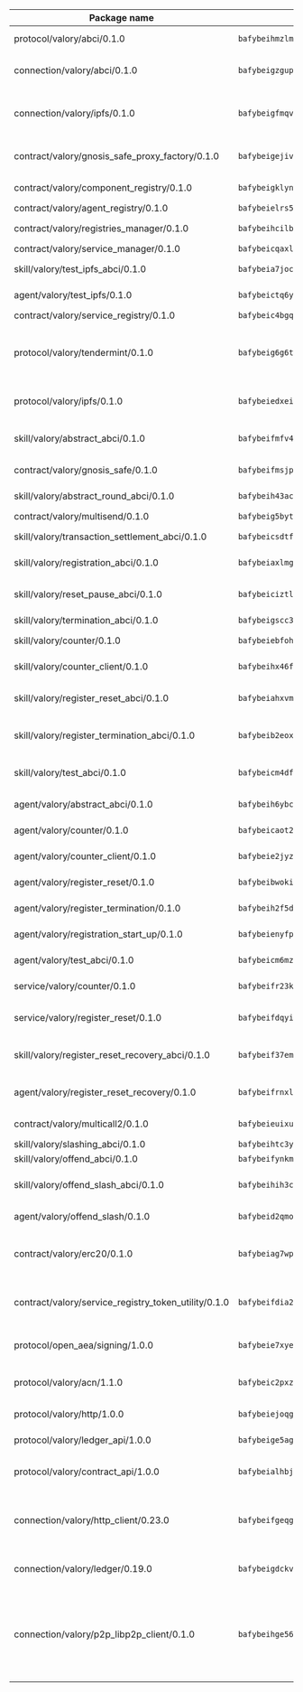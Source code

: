 | Package name                                                  | Package hash                                                  | Description                                                                                                                |
| ------------------------------------------------------------- | ------------------------------------------------------------- | -------------------------------------------------------------------------------------------------------------------------- |
| protocol/valory/abci/0.1.0                                    | `bafybeihmzlmmb4pdo3zkhg6ehuyaa4lhw7bfpclln2o2z7v3o6fcep26iu` | A protocol for ABCI requests and responses.                                                                                |
| connection/valory/abci/0.1.0                                  | `bafybeigzgupmh6kwwx4jbqkw7qri5vr6vz53xbi4uksulh6oiovdplmviu` | connection to wrap communication with an ABCI server.                                                                      |
| connection/valory/ipfs/0.1.0                                  | `bafybeigfmqvlzbp67fttccpl4hsu3zaztbxv6vd7ikzra2hfppfkalgpji` | A connection responsible for uploading and downloading files from IPFS.                                                    |
| contract/valory/gnosis_safe_proxy_factory/0.1.0               | `bafybeigejiv4fkksyjwmr6doo23kfpicfbktuwspbamasyvjusfdyjtrxy` | Gnosis Safe proxy factory (GnosisSafeProxyFactory) contract                                                                |
| contract/valory/component_registry/0.1.0                      | `bafybeigklynwl3mfav5yt5zdkrqe6rukv4ygdhpdusk66ojt4jj7tunxcy` | Component registry contract                                                                                                |
| contract/valory/agent_registry/0.1.0                          | `bafybeielrs5qih3r6qhnily6x4h4j4j6kux6eqr546homow4c5ljgfyljq` | Agent registry contract                                                                                                    |
| contract/valory/registries_manager/0.1.0                      | `bafybeihcilb27ekgoplmc43iog2zrus63fufql4rly2umbuj573nu3zpg4` | Registries Manager contract                                                                                                |
| contract/valory/service_manager/0.1.0                         | `bafybeicqaxlgnqwrv3uucb2wm36zrptg4p5kcuh44v6chqv5ius3z6x4yi` | Service Manager contract                                                                                                   |
| skill/valory/test_ipfs_abci/0.1.0                             | `bafybeia7jockb6grx3gpl54pe4johbwsktwyrie4llxtsruai5n4f3y73a` | IPFS e2e testing application.                                                                                              |
| agent/valory/test_ipfs/0.1.0                                  | `bafybeictq6yrfqksnqifzexnv6ud22a5lfprjlkwjggurhlxs2fskhpk6a` | Agent for testing the ABCI connection.                                                                                     |
| contract/valory/service_registry/0.1.0                        | `bafybeic4bgql6x5jotp43ddazybmyb7macifjzudavqll3547ayhawttpi` | Service Registry contract                                                                                                  |
| protocol/valory/tendermint/0.1.0                              | `bafybeig6g6twajlwssfbfp5rlnu5mwzuu5kgak5cs4fich7rlkx6whesnu` | A protocol for communication between two AEAs to share tendermint configuration details.                                   |
| protocol/valory/ipfs/0.1.0                                    | `bafybeiedxeismnx3k5ty4mvvhlqideixlhqmi5mtcki4lxqfa7uqh7p33u` | A protocol specification for IPFS requests and responses.                                                                  |
| skill/valory/abstract_abci/0.1.0                              | `bafybeifmfv4bgt5vzvgawlocksacqeadzg72zs4usvgjaf245hbbptpiki` | The abci skill provides a template of an ABCI application.                                                                 |
| contract/valory/gnosis_safe/0.1.0                             | `bafybeifmsjpgbifvk7y462rhfczvjvpigkdniavghhg5utza3hbnffioq4` | Gnosis Safe (GnosisSafeL2) contract                                                                                        |
| skill/valory/abstract_round_abci/0.1.0                        | `bafybeih43ac4vvg2y5et4c7btnpjn7gmkusb4fexwg6556h7saomlmw6na` | abstract round-based ABCI application                                                                                      |
| contract/valory/multisend/0.1.0                               | `bafybeig5byt5urg2d2bsecufxe5ql7f4mezg3mekfleeh32nmuusx66p4y` | MultiSend contract                                                                                                         |
| skill/valory/transaction_settlement_abci/0.1.0                | `bafybeicsdtfqudxiyykm4n4vjbinp7basmfjfldtenqrvsyiadkfmorvpu` | ABCI application for transaction settlement.                                                                               |
| skill/valory/registration_abci/0.1.0                          | `bafybeiaxlmg3gsfhulkm5f4bac4ukjsvzfy25q5iwlt3kg2oo4ybqf3poa` | ABCI application for common apps.                                                                                          |
| skill/valory/reset_pause_abci/0.1.0                           | `bafybeiciztldnojel7ehlz3zulirwyhgykhp23u6y5xgarr6hyurfcly3q` | ABCI application for resetting and pausing app executions.                                                                 |
| skill/valory/termination_abci/0.1.0                           | `bafybeigscc3jzchl2fyybphutudt7htp3ai44fepmsgp5uvstwd7vt4uk4` | Termination skill.                                                                                                         |
| skill/valory/counter/0.1.0                                    | `bafybeiebfoh53q4asxbed4rcs5l6o7lsyxr6g6wohmuthi5bwlomm2yt64` | The ABCI Counter application example.                                                                                      |
| skill/valory/counter_client/0.1.0                             | `bafybeihx46fr7vgqjxmymfah3hfmynzpzwe5fthi7mbc2cnev2gqgtngzy` | A client for the ABCI counter application.                                                                                 |
| skill/valory/register_reset_abci/0.1.0                        | `bafybeiahxvml3fw5szumzinlnbtlrxwogd5duksa462mdw7tdhzjo527ji` | ABCI application for dummy skill that registers and resets                                                                 |
| skill/valory/register_termination_abci/0.1.0                  | `bafybeib2eox7czmn3temm3qny7mhciumxqgkrlppjkq7ln3zzf7tadtwma` | ABCI application for dummy skill that registers and resets                                                                 |
| skill/valory/test_abci/0.1.0                                  | `bafybeicm4df2nq2csnu4mgnveoft5koocs7pipm4sedith5ckqglzomdri` | ABCI application for testing the ABCI connection.                                                                          |
| agent/valory/abstract_abci/0.1.0                              | `bafybeih6ybcd7epcvzb4tqs3xizekqaz3wlgecdfxa52lszefkj6rmsofu` | The abstract ABCI AEA - for testing purposes only.                                                                         |
| agent/valory/counter/0.1.0                                    | `bafybeicaot2q2rjwsrjcpozevr36mh3lvw67tcstjpyb4ig7hjozcmfwgu` | The ABCI Counter example as an AEA                                                                                         |
| agent/valory/counter_client/0.1.0                             | `bafybeie2jyzccqmfzuugjbovwsm44guxxmptppf7evjqijenosnyyu5efa` | The ABCI Counter example as an AEA                                                                                         |
| agent/valory/register_reset/0.1.0                             | `bafybeibwokil6iz2turildexcfirz67inawgsohsgex7mmasuvbmfuoizm` | Register reset to replicate Tendermint issue.                                                                              |
| agent/valory/register_termination/0.1.0                       | `bafybeih2f5d4g3j7r4q52p6wkaxvw2lpnzsfcs3cpr347avgyxjdxjlooa` | Register terminate to test the termination feature.                                                                        |
| agent/valory/registration_start_up/0.1.0                      | `bafybeienyfprhhizt6s6knylvp4nl4czg3mtj6xbhc5sz6obe4toukwyie` | Registration start-up ABCI example.                                                                                        |
| agent/valory/test_abci/0.1.0                                  | `bafybeicm6mznrbyv4oqwnfe74iupmhyew4dp4lf75b2gm3rvrx7u7ncdum` | Agent for testing the ABCI connection.                                                                                     |
| service/valory/counter/0.1.0                                  | `bafybeifr23kiw2i4qdxclcu7mxq2onrs2x6p733cn3vshu4335rjgfwrla` | A set of agents incrementing a counter                                                                                     |
| service/valory/register_reset/0.1.0                           | `bafybeifdqyiolucmrddrjvfmfloxiabk4rqdyapo6joidbaaa2gju7hdj4` | Test and debug tendermint reset mechanism.                                                                                 |
| skill/valory/register_reset_recovery_abci/0.1.0               | `bafybeif37emolxtkxtg2z7on7weum33bdgzxfxat26dv5ag5zod5o4p55q` | ABCI application for dummy skill that registers and resets                                                                 |
| agent/valory/register_reset_recovery/0.1.0                    | `bafybeifrnxlu6ukttt34b7vmu7ug7qxcfyiu2xhzgtg6nfrtzxri7ffp4u` | Agent to showcase hard reset as a recovery mechanism.                                                                      |
| contract/valory/multicall2/0.1.0                              | `bafybeieuixuvy4tyrq6q5ekltjaj4bdoj7ypokt7l3z22xs5naxunqifni` | The MakerDAO multicall2 contract.                                                                                          |
| skill/valory/slashing_abci/0.1.0                              | `bafybeihtc3ylbgopxe5gsr2fcpf6vyao7vrh2m7az76t2czheogstzxnga` | Slashing skill.                                                                                                            |
| skill/valory/offend_abci/0.1.0                                | `bafybeifynkmzd2yjcizipkt5fibafisuhp33sjzuewwnl225uvhrrbjztm` | Offend ABCI application.                                                                                                   |
| skill/valory/offend_slash_abci/0.1.0                          | `bafybeihih3cf4ionuxbt5cq5q4dfxj3rpxgqrbipavjjsz2zfw42g2hc6m` | ABCI application used in order to test the slashing abci                                                                   |
| agent/valory/offend_slash/0.1.0                               | `bafybeid2qmocsbbw7paxfspxb4ngzwmwiokbb5n2j6khaxfle7xpznbr6u` | Offend and slash to test the slashing feature.                                                                             |
| contract/valory/erc20/0.1.0                                   | `bafybeiag7wpfri44bwrx26374mnxyglmwxod6gu37foqkvloqr7oeldlgu` | The scaffold contract scaffolds a contract to be implemented by the developer.                                             |
| contract/valory/service_registry_token_utility/0.1.0          | `bafybeifdia2y5546tvk6xzxeaqzf2n5n7dutj2hdzbgenxohaqhjtnjqm4` | The scaffold contract scaffolds a contract to be implemented by the developer.                                             |
| protocol/open_aea/signing/1.0.0                               | `bafybeie7xyems76v5b4wc2lmaidcujizpxfzjnnwdeokmhje53g7ym25ii` | A protocol for communication between skills and decision maker.                                                            |
| protocol/valory/acn/1.1.0                                     | `bafybeic2pxzfc3voxl2ejhcqyf2ehm4wm5gxvgx7bliloiqi2uppmq6weu` | The protocol used for envelope delivery on the ACN.                                                                        |
| protocol/valory/http/1.0.0                                    | `bafybeiejoqgv7finfxo3rcvvovrlj5ccrbgxodjq43uo26ylpowsa3llfe` | A protocol for HTTP requests and responses.                                                                                |
| protocol/valory/ledger_api/1.0.0                              | `bafybeige5agrztgzfevyglf7mb4o7pzfttmq4f6zi765y4g2zvftbyowru` | A protocol for ledger APIs requests and responses.                                                                         |
| protocol/valory/contract_api/1.0.0                            | `bafybeialhbjvwiwcnqq3ysxcyemobcbie7xza66gaofcvla5njezkvhcka` | A protocol for contract APIs requests and responses.                                                                       |
| connection/valory/http_client/0.23.0                          | `bafybeifgeqgryx6b3s6eseyzyezygmeitcpt3tkor2eiycozoi6clgdrny` | The HTTP_client connection that wraps a web-based client connecting to a RESTful API specification.                        |
| connection/valory/ledger/0.19.0                               | `bafybeigdckv3e6bz6kfloz4ucqrsufft6k4jp6bwkbbcvh4fxvgbmzq3dm` | A connection to interact with any ledger API and contract API.                                                             |
| connection/valory/p2p_libp2p_client/0.1.0                     | `bafybeihge56dn3xep2dzomu7rtvbgo4uc2qqh7ljl3fubqdi2lq44gs5lq` | The libp2p client connection implements a tcp connection to a running libp2p node as a traffic delegate to send/receive envelopes to/from agents in the DHT. |
